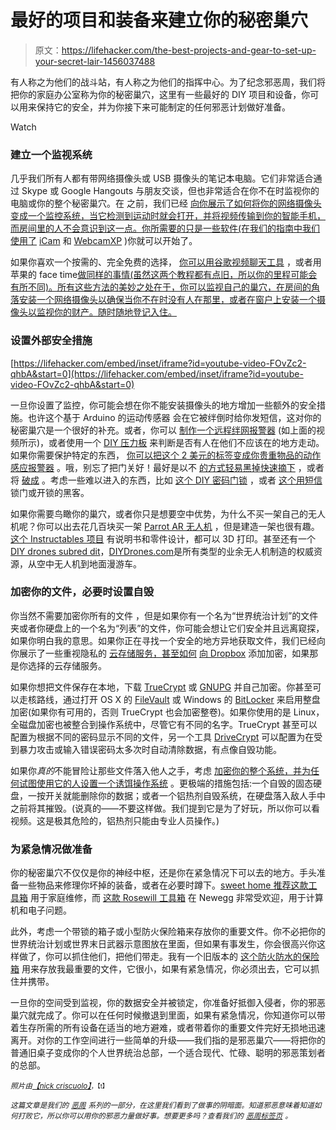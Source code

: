 # 最好的项目和装备来建立你的秘密巢穴

> 原文：<https://lifehacker.com/the-best-projects-and-gear-to-set-up-your-secret-lair-1456037488>

有人称之为他们的战斗站，有人称之为他们的指挥中心。为了纪念邪恶周，我们将把你的家庭办公室称为你的秘密巢穴，这里有一些最好的 DIY 项目和设备，你可以用来保持它的安全，并为你接下来可能制定的任何邪恶计划做好准备。

Watch

### 建立一个监视系统

几乎我们所有人都有带网络摄像头或 USB 摄像头的笔记本电脑。它们非常适合通过 Skype 或 Google Hangouts 与朋友交谈，但也非常适合在你不在时监视你的电脑或你的整个秘密巢穴。在 之前，我们已经 [向你展示了如何将你的网络摄像头变成一个监控系统，当它检测到运动时就会打开，并将视频传输到你的智能手机，而房间里的人不会意识到这一点。你所需要的只是一些软件(在我们的指南中我们使用了](https://lifehacker.com/how-to-turn-your-webcam-into-a-streaming-motion-detect-5860538) [iCam](http://skjm.com/icam/support.php) 和 [WebcamXP](http://www.webcamxp.com/home.aspx) )你就可以开始了。

如果你喜欢一个按需的、完全免费的选择， [你可以用谷歌视频聊天工具](https://lifehacker.com/set-up-a-simple-home-surveillance-system-with-google-h-5822862) ，或者用苹果的 face time[做同样的事情(虽然这两个教程都有点旧，所以你的里程可能会有所不同)。所有这些方法的美妙之处在于，你可以监视自己的巢穴，在房间的角落安装一个网络摄像头以确保当你不在时没有人在那里，或者在窗户上安装一个摄像头以监视你的财产。随时随地登记入住。](http://lifehacker.com/set-up-a-home-surveillance-system-with-facetime-redux-5715181)

### 设置外部安全措施

 [https://lifehacker.com/embed/inset/iframe?id=youtube-video-FOvZc2-qhbA&start=0](https://lifehacker.com/embed/inset/iframe?id=youtube-video-FOvZc2-qhbA&start=0) 

一旦你设置了监控，你可能会想在你不能安装摄像头的地方增加一些额外的安全措施。也许这个基于 Arduino 的运动传感器 会在它被绊倒时给你发短信，这对你的秘密巢穴是一个很好的补充。或者，你可以 [制作一个远程绊网报警器](http://www.instructables.com/id/Remote-Tripwire-Alarm/) (如上面的视频所示)，或者使用一个 [DIY 压力板](http://lifehacker.com/this-diy-pressure-plate-turns-on-the-lights-when-you-wa-1443679631) 来判断是否有人在他们不应该在的地方走动。如果你需要保护特定的东西， [你可以把这个 2 美元的标签变成你贵重物品的动作感应报警器](http://lifehacker.com/protect-anything-from-theft-with-this-2-diy-motion-al-5932698) 。哦，别忘了把门关好！最好是以不 [的方式轻易黑掉](http://lifehacker.com/lock-a-deadbolt-from-outside-the-door-without-a-key-5346069)[快速摘下](http://lifehacker.com/learn-to-pick-locks-for-fun-5672326) ，或者将 [破成](http://lifehacker.com/how-to-open-a-locked-interior-door-when-youve-lost-the-5464402) 。考虑一些难以进入的东西，比如 [这个 DIY 密码门锁](http://lifehacker.com/diy-keypad-door-lock-5635987) ，或者 [这个用短信](http://lifehacker.com/hack-your-door-to-lock-and-unlock-via-text-message-5734528) 锁门或开锁的黑客。

如果你需要鸟瞰你的巢穴，或者你只是想要空中优势，为什么不买一架自己的无人机呢？你可以出去花几百块买一架 [Parrot AR 无人机](http://ardrone2.parrot.com/) ，但是建造一架也很有趣。 [这个 Instructables 项目](http://www.instructables.com/id/DIY-Drone-It-Yourself-Kit-v10/) 有说明书和零件设计，都可以 3D 打印。甚至还有一个[DIY drones subred dit](http://www.reddit.com/r/diydrones)，[DIYDrones.com](http://diydrones.com/)是所有类型的业余无人机制造的权威资源，从空中无人机到地面漫游车。

### 加密你的文件，必要时设置自毁

你当然不需要加密你所有的文件 ，但是如果你有一个名为“世界统治计划”的文件夹或者你硬盘上的一个名为“列表”的文件，你可能会想让它们安全并且远离窥探，如果你明白我的意思。如果你正在寻找一个安全的地方异地获取文件，我们已经向你展示了一些重视隐私的 [云存储服务，甚至如何](http://lifehacker.com/the-best-cloud-storage-services-that-protect-your-priva-729639300) [向 Dropbox](http://lifehacker.com/how-to-add-a-second-layer-of-encryption-to-dropbox-upd-5794486) 添加加密，如果那是你选择的云存储服务。

如果你想把文件保存在本地，下载 [TrueCrypt](http://www.truecrypt.org/) 或 [GNUPG](http://www.gnupg.org/) 并自己加密。你甚至可以走核路线，通过打开 OS X 的 [FileVault](http://support.apple.com/kb/ht4790) 或 Windows 的 [BitLocker](http://windows.microsoft.com/en-us/windows7/products/features/bitlocker) 来启用整盘加密(如果你有可用的，否则 TrueCrypt 也会加密整卷)。如果你使用的是 Linux，全磁盘加密也被整合到操作系统中，尽管它有不同的名字。TrueCrypt 甚至可以配置为根据不同的密码显示不同的文件，另一个工具 [DriveCrypt](http://www.securstar.com/products_drivecrypt.php) 可以配置为在受到暴力攻击或输入错误密码太多次时自动清除数据，有点像自毁功能。

如果你*真的*不能冒险让那些文件落入他人之手，考虑 [加密你的整个系统，并为任何试图使用它的人设置一个诱饵操作系统](https://lifehacker.com/how-to-encrypt-and-hide-your-entire-operating-system-fr-5554136) 。更极端的措施包括:一个自毁的固态硬盘，一按开关就能删除你的数据；或者一个铝热剂自毁系统，在硬盘落入敌人手中之前将其摧毁。(说真的——不要这样做。我们提到它是为了好玩，所以你可以看视频。这是极其危险的，铝热剂只能由专业人员操作。)

### 为紧急情况做准备

你的秘密巢穴不仅仅是你的神经中枢，还是你在紧急情况下可以去的地方。手头准备一些物品来修理你坏掉的装备，或者在必要时蹲下。[sweet home 推荐这款工具箱](http://thesweethome.com/reviews/best-tool-kit/) 用于家庭维修，而 [这款 Rosewill 工具箱](http://www.newegg.com/Product/Product.aspx?Item=N82E16899261003) 在 Newegg 非常受欢迎，用于计算机和电子问题。

此外，考虑一个带锁的箱子或小型防火保险箱来存放你的重要文件。你不必把你的世界统治计划或世界末日武器示意图放在里面，但如果有事发生，你会很高兴你这样做了，你可以抓住他们，把他们带走。我有一个旧版本的 [这个防火防水的保险箱](https://www.amazon.com/dp/B000LJOX94?asc_campaign=InlineText&asc_refurl=https://lifehacker.com/the-best-projects-and-gear-to-set-up-your-secret-lair-1456037488&asc_source=&linkCode=ogi&psc=1&smid=ATVPDKIKX0DER&tag=kinjalifehackerlink-20&th=1) 用来存放我最重要的文件，它很小，如果有紧急情况，你必须出去，它可以抓住并携带。

一旦你的空间受到监视，你的数据安全并被锁定，你准备好抵御入侵者，你的邪恶巢穴就完成了。你可以在任何时候撤退到里面，如果有紧急情况，你知道你可以带着生存所需的所有设备在适当的地方避难，或者带着你的重要文件完好无损地迅速离开。对你的工作空间进行一些简单的升级——我们指的是邪恶巢穴——将把你的普通旧桌子变成你的个人世界统治总部，一个适合现代、忙碌、聪明的邪恶策划者的总部。

*<small>照片由</small>*[*<small>【nick criscuolo】</small>*](http://roboheart.com/)<small><small>，【t】</small></small> 

*<small>这篇文章是我们的</small>* [*<small>恶周</small>*](https://lifehacker.com/welcome-to-lifehackers-fourth-annual-evil-week-1453143089) *<small>系列的一部分，在这里我们看到了做事的阴暗面。知道邪恶意味着知道如何打败它，所以你可以用你的邪恶力量做好事。想要更多吗？查看我们的</small>* [*<small>恶周标签页</small>*](http://lifehacker.com/tag/evilweek) *<small>。</small>*